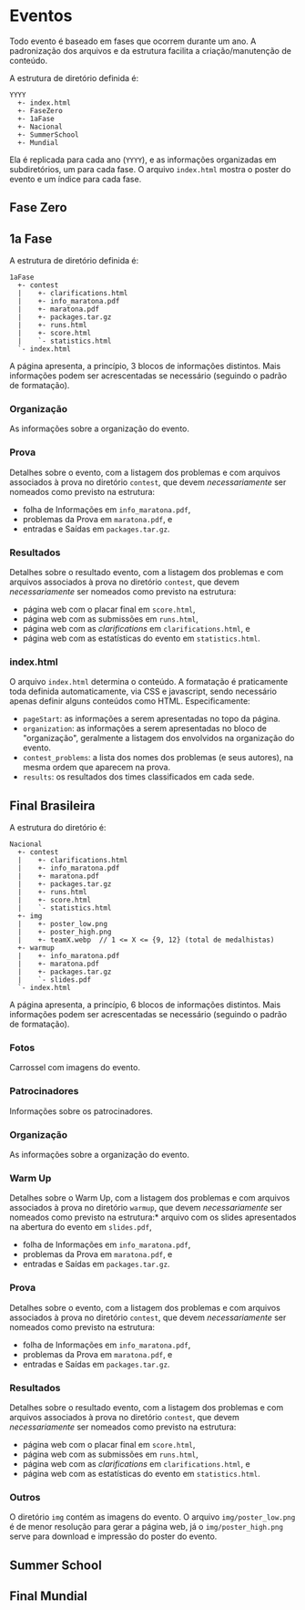 # Eventos

Todo evento é baseado em fases que ocorrem durante um ano. A padronização dos arquivos e da estrutura facilita a criação/manutenção de conteúdo.

A estrutura de diretório definida é:
```
YYYY
  +- index.html
  +- FaseZero
  +- 1aFase
  +- Nacional
  +- SummerSchool
  +- Mundial
```

Ela é replicada para cada ano (`YYYY`), e as informações organizadas em subdiretórios, um para cada fase. O arquivo `index.html` mostra o poster do evento e um índice para cada fase.

## Fase Zero


## 1a Fase

A estrutura de diretório definida é:
```
1aFase
  +- contest
  |    +- clarifications.html
  |    +- info_maratona.pdf
  |    +- maratona.pdf
  |    +- packages.tar.gz
  |    +- runs.html
  |    +- score.html
  |    `- statistics.html
  `- index.html
```

A página apresenta, a princípio, 3 blocos de informações distintos. Mais informações podem ser acrescentadas se necessário (seguindo o padrão de formatação).

### Organização

As informações sobre a organização do evento.

### Prova

Detalhes sobre o evento, com a listagem dos problemas e com arquivos associados à prova no diretório `contest`, que devem *necessariamente* ser nomeados como previsto na estrutura:
* folha de Informações em `info_maratona.pdf`,
* problemas da Prova em `maratona.pdf`, e
* entradas e Saídas em `packages.tar.gz`.

### Resultados

Detalhes sobre o resultado evento, com a listagem dos problemas e com arquivos associados à prova no diretório `contest`, que devem *necessariamente* ser nomeados como previsto na estrutura:
* página web com o placar final em `score.html`,
* página web com as submissões em `runs.html`,
* página web com as _clarifications_ em `clarifications.html`, e
* página web com as estatísticas do evento em `statistics.html`.

### index.html

O arquivo `index.html` determina o conteúdo. A formatação é praticamente toda definida automaticamente, via CSS e javascript, sendo necessário apenas definir alguns conteúdos como HTML. Especificamente:
* `pageStart`: as informações a serem apresentadas no topo da página.
* `organization`: as informações a serem apresentadas no bloco de "organização", geralmente a listagem dos envolvidos na organização do evento.
* `contest_problems`: a lista dos nomes dos problemas (e seus autores), na mesma ordem que aparecem na prova.
* `results`: os resultados dos times classificados em cada sede.

## Final Brasileira

A estrutura do diretório é:
```
Nacional
  +- contest
  |    +- clarifications.html
  |    +- info_maratona.pdf
  |    +- maratona.pdf
  |    +- packages.tar.gz
  |    +- runs.html
  |    +- score.html
  |    `- statistics.html
  +- img
  |    +- poster_low.png
  |    +- poster_high.png
  |    +- teamX.webp  // 1 <= X <= {9, 12} (total de medalhistas)
  +- warmup
  |    +- info_maratona.pdf
  |    +- maratona.pdf
  |    +- packages.tar.gz
  |    `- slides.pdf
  `- index.html
```

A página apresenta, a princípio, 6 blocos de informações distintos. Mais informações podem ser acrescentadas se necessário (seguindo o padrão de formatação).

### Fotos

Carrossel com imagens do evento.

### Patrocinadores

Informações sobre os patrocinadores.

### Organização

As informações sobre a organização do evento.

### Warm Up

Detalhes sobre o Warm Up, com a listagem dos problemas e com arquivos associados à prova no diretório `warmup`, que devem *necessariamente* ser nomeados como previsto na estrutura:* arquivo com os slides apresentados na abertura do evento em `slides.pdf`,
* folha de Informações em `info_maratona.pdf`,
* problemas da Prova em `maratona.pdf`, e
* entradas e Saídas em `packages.tar.gz`.

### Prova

Detalhes sobre o evento, com a listagem dos problemas e com arquivos associados à prova no diretório `contest`, que devem *necessariamente* ser nomeados como previsto na estrutura:
* folha de Informações em `info_maratona.pdf`,
* problemas da Prova em `maratona.pdf`, e
* entradas e Saídas em `packages.tar.gz`.

### Resultados

Detalhes sobre o resultado evento, com a listagem dos problemas e com arquivos associados à prova no diretório `contest`, que devem *necessariamente* ser nomeados como previsto na estrutura:
* página web com o placar final em `score.html`,
* página web com as submissões em `runs.html`,
* página web com as _clarifications_ em `clarifications.html`, e
* página web com as estatísticas do evento em `statistics.html`.

### Outros

O diretório `img` contém as imagens do evento. O arquivo `img/poster_low.png` é de menor resolução para gerar a página web, já o `img/poster_high.png` serve para download e impressão do poster do evento.

## Summer School

## Final Mundial
